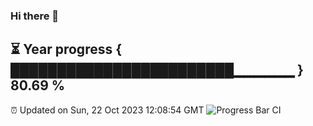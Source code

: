 ### Hi there 👋
⏳ Year progress { ████████████████████████▁▁▁▁▁▁ } 80.69 %
---
⏰ Updated on Sun, 22 Oct 2023 12:08:54 GMT
![Progress Bar CI](https://github.com/Moyi321/Moyi321/workflows/Progress%20Bar%20CI/badge.svg)

